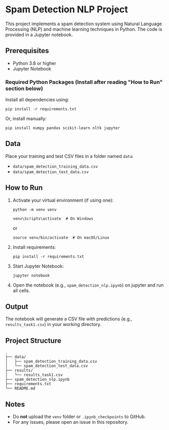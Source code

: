 # Spam Detection NLP Project

This project implements a spam detection system using Natural Language Processing (NLP) and machine learning techniques in Python. The code is provided in a Jupyter notebook.

## Prerequisites

- Python 3.8 or higher
- Jupyter Notebook

### Required Python Packages (Install after reading "How to Run" section below)

Install all dependencies using:
```
pip install -r requirements.txt
```
Or, install manually:
```
pip install numpy pandas scikit-learn nltk jupyter
```
## Data

Place your training and test CSV files in a folder named `data`:
- `data/spam_detection_training_data.csv`
- `data/spam_detection_test_data.csv`

## How to Run

1. Activate your virtual environment (if using one):
   ``` 
   python -m venv venv
   ```
   ``` 
   venv\Scripts\activate  # On Windows
   ```
   or 
   ``` 
   source venv/bin/activate  # On macOS/Linux  
   ```
3. Install requirements:
   ```
   pip install -r requirements.txt
   ```
4. Start Jupyter Notebook:
   ```
   jupyter notebook
   ```

5. Open the notebook (e.g., `spam_detection_nlp.ipynb`) on jupyter and run all cells.

## Output

The notebook will generate a CSV file with predictions (e.g., `results_task1.csv`) in your working directory.

## Project Structure

```
.
├── data/
│   ├── spam_detection_training_data.csv
│   └── spam_detection_test_data.csv
├── results/
│   └── results_task1.csv
├── spam_detection_nlp.ipynb
├── requirements.txt
└── README.md
```

## Notes

- Do **not** upload the `venv` folder or `.ipynb_checkpoints` to GitHub.
- For any issues, please open an issue in this repository.
